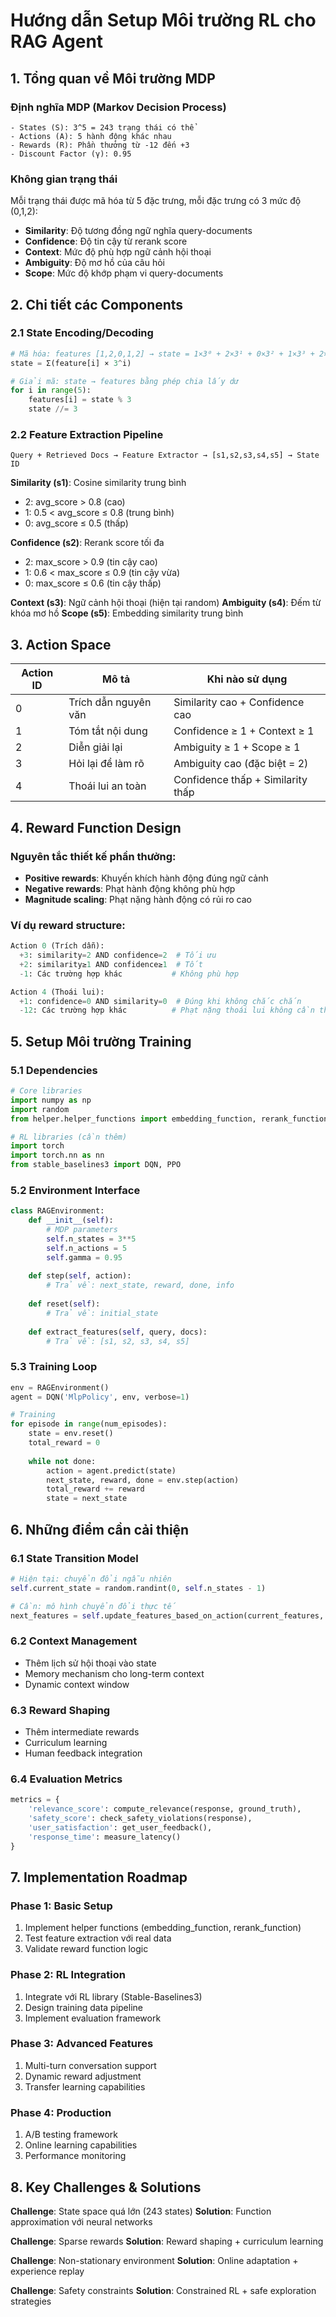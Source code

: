 # Hướng dẫn Setup Môi trường RL cho RAG Agent

## 1. Tổng quan về Môi trường MDP

### Định nghĩa MDP (Markov Decision Process)
```
- States (S): 3^5 = 243 trạng thái có thể
- Actions (A): 5 hành động khác nhau  
- Rewards (R): Phần thưởng từ -12 đến +3
- Discount Factor (γ): 0.95
```

### Không gian trạng thái
Mỗi trạng thái được mã hóa từ 5 đặc trưng, mỗi đặc trưng có 3 mức độ (0,1,2):
- **Similarity**: Độ tương đồng ngữ nghĩa query-documents
- **Confidence**: Độ tin cậy từ rerank score  
- **Context**: Mức độ phù hợp ngữ cảnh hội thoại
- **Ambiguity**: Độ mơ hồ của câu hỏi
- **Scope**: Mức độ khớp phạm vi query-documents

## 2. Chi tiết các Components

### 2.1 State Encoding/Decoding
```python
# Mã hóa: features [1,2,0,1,2] → state = 1×3⁰ + 2×3¹ + 0×3² + 1×3³ + 2×3⁴
state = Σ(feature[i] × 3^i)

# Giải mã: state → features bằng phép chia lấy dư
for i in range(5):
    features[i] = state % 3
    state //= 3
```

### 2.2 Feature Extraction Pipeline
```
Query + Retrieved Docs → Feature Extractor → [s1,s2,s3,s4,s5] → State ID
```

**Similarity (s1)**: Cosine similarity trung bình
- 2: avg_score > 0.8 (cao)
- 1: 0.5 < avg_score ≤ 0.8 (trung bình)  
- 0: avg_score ≤ 0.5 (thấp)

**Confidence (s2)**: Rerank score tối đa
- 2: max_score > 0.9 (tin cậy cao)
- 1: 0.6 < max_score ≤ 0.9 (tin cậy vừa)
- 0: max_score ≤ 0.6 (tin cậy thấp)

**Context (s3)**: Ngữ cảnh hội thoại (hiện tại random)
**Ambiguity (s4)**: Đếm từ khóa mơ hồ
**Scope (s5)**: Embedding similarity trung bình

## 3. Action Space

| Action ID | Mô tả | Khi nào sử dụng |
|-----------|-------|-----------------|
| 0 | Trích dẫn nguyên văn | Similarity cao + Confidence cao |
| 1 | Tóm tắt nội dung | Confidence ≥ 1 + Context ≥ 1 |
| 2 | Diễn giải lại | Ambiguity ≥ 1 + Scope ≥ 1 |
| 3 | Hỏi lại để làm rõ | Ambiguity cao (đặc biệt = 2) |
| 4 | Thoái lui an toàn | Confidence thấp + Similarity thấp |

## 4. Reward Function Design

### Nguyên tắc thiết kế phần thưởng:
- **Positive rewards**: Khuyến khích hành động đúng ngữ cảnh
- **Negative rewards**: Phạt hành động không phù hợp
- **Magnitude scaling**: Phạt nặng hành động có rủi ro cao

### Ví dụ reward structure:
```python
Action 0 (Trích dẫn):
  +3: similarity=2 AND confidence=2  # Tối ưu
  +2: similarity≥1 AND confidence≥1  # Tốt
  -1: Các trường hợp khác           # Không phù hợp

Action 4 (Thoái lui):
  +1: confidence=0 AND similarity=0  # Đúng khi không chắc chắn
  -12: Các trường hợp khác          # Phạt nặng thoái lui không cần thiết
```

## 5. Setup Môi trường Training

### 5.1 Dependencies
```python
# Core libraries
import numpy as np
import random
from helper.helper_functions import embedding_function, rerank_function

# RL libraries (cần thêm)
import torch
import torch.nn as nn
from stable_baselines3 import DQN, PPO
```

### 5.2 Environment Interface
```python
class RAGEnvironment:
    def __init__(self):
        # MDP parameters
        self.n_states = 3**5
        self.n_actions = 5
        self.gamma = 0.95
        
    def step(self, action):
        # Trả về: next_state, reward, done, info
        
    def reset(self):
        # Trả về: initial_state
        
    def extract_features(self, query, docs):
        # Trả về: [s1, s2, s3, s4, s5]
```

### 5.3 Training Loop
```python
env = RAGEnvironment()
agent = DQN('MlpPolicy', env, verbose=1)

# Training
for episode in range(num_episodes):
    state = env.reset()
    total_reward = 0
    
    while not done:
        action = agent.predict(state)
        next_state, reward, done = env.step(action)
        total_reward += reward
        state = next_state
```

## 6. Những điểm cần cải thiện

### 6.1 State Transition Model
```python
# Hiện tại: chuyển đổi ngẫu nhiên
self.current_state = random.randint(0, self.n_states - 1)

# Cần: mô hình chuyển đổi thực tế
next_features = self.update_features_based_on_action(current_features, action)
```

### 6.2 Context Management
- Thêm lịch sử hội thoại vào state
- Memory mechanism cho long-term context
- Dynamic context window

### 6.3 Reward Shaping
- Thêm intermediate rewards
- Curriculum learning
- Human feedback integration

### 6.4 Evaluation Metrics
```python
metrics = {
    'relevance_score': compute_relevance(response, ground_truth),
    'safety_score': check_safety_violations(response),
    'user_satisfaction': get_user_feedback(),
    'response_time': measure_latency()
}
```

## 7. Implementation Roadmap

### Phase 1: Basic Setup
1. Implement helper functions (embedding_function, rerank_function)
2. Test feature extraction với real data
3. Validate reward function logic

### Phase 2: RL Integration  
1. Integrate với RL library (Stable-Baselines3)
2. Design training data pipeline
3. Implement evaluation framework

### Phase 3: Advanced Features
1. Multi-turn conversation support
2. Dynamic reward adjustment
3. Transfer learning capabilities

### Phase 4: Production
1. A/B testing framework
2. Online learning capabilities
3. Performance monitoring

## 8. Key Challenges & Solutions

**Challenge**: State space quá lớn (243 states)
**Solution**: Function approximation với neural networks

**Challenge**: Sparse rewards
**Solution**: Reward shaping + curriculum learning

**Challenge**: Non-stationary environment
**Solution**: Online adaptation + experience replay

**Challenge**: Safety constraints
**Solution**: Constrained RL + safe exploration strategies
